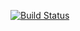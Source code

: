 [![Build Status](https://travis-ci.org/SiAce/python-example.svg?branch=master)](https://travis-ci.org/SiAce/python-example)